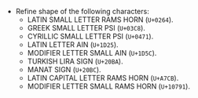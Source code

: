 * Refine shape of the following characters:
  - LATIN SMALL LETTER RAMS HORN (`U+0264`).
  - GREEK SMALL LETTER PSI (`U+03C8`).
  - CYRILLIC SMALL LETTER PSI (`U+0471`).
  - LATIN LETTER AIN (`U+1D25`).
  - MODIFIER LETTER SMALL AIN (`U+1D5C`).
  - TURKISH LIRA SIGN (`U+20BA`).
  - MANAT SIGN (`U+20BC`).
  - LATIN CAPITAL LETTER RAMS HORN (`U+A7CB`).
  - MODIFIER LETTER SMALL RAMS HORN (`U+10791`).
